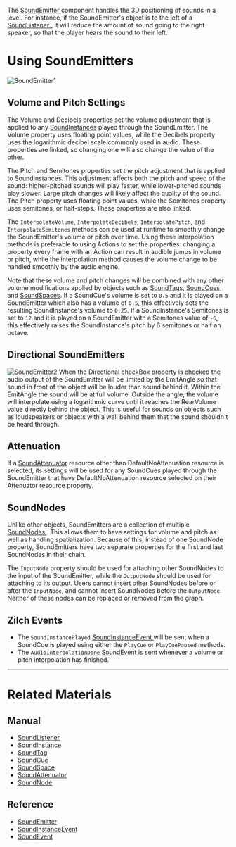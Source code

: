 The [ SoundEmitter ](https://github.com/zeroengineteam/ZeroDocs/blob/master/code_reference/class_reference/soundemitter.markdown) component handles the 3D positioning of sounds in a level. For instance, if the SoundEmitter's object is to the left of a [SoundListener ](https://github.com/zeroengineteam/ZeroDocs/blob/master/zero_editor_documentation/zeromanual/audio/soundlistener.markdown), it will reduce the amount of sound going to the right speaker, so that the player hears the sound to their left. 

 # Using SoundEmitters


![SoundEmitter1](https://media.githubusercontent.com/media/zeroengineteam/ZeroFiles/master/doc_files/47924.png)


 ## Volume and Pitch Settings

The Volume  and Decibels  properties set the volume adjustment that is applied to any [SoundInstances](https://github.com/zeroengineteam/ZeroDocs/blob/master/zero_editor_documentation/zeromanual/audio/soundinstance.markdown) played through the SoundEmitter. The Volume  property uses floating point values, while the Decibels  property uses the logarithmic decibel scale commonly used in audio. These properties are linked, so changing one will also change the value of the other. 

The Pitch  and Semitones  properties set the pitch adjustment that is applied to SoundInstances. This adjustment affects both the pitch and speed of the sound: higher-pitched sounds will play faster, while lower-pitched sounds play slower. Large pitch changes will likely affect the quality of the sound. The Pitch  property uses floating point values, while the Semitones  property uses semitones, or half-steps. These properties are also linked.

The `InterpolateVolume`, `InterpolateDecibels`, `InterpolatePitch`, and `InterpolateSemitones` methods can be used at runtime to smoothly change the SoundEmitter's volume or pitch over time. Using these interpolation methods is preferable to using Actions to set the properties: changing a property every frame with an Action can result in audible jumps in volume or pitch, while the interpolation method causes the volume change to be handled smoothly by the audio engine.

Note that these volume and pitch changes will be combined with any other volume modifications applied by objects such as [SoundTags](https://github.com/zeroengineteam/ZeroDocs/blob/master/zero_editor_documentation/zeromanual/audio/soundtag.markdown), [SoundCues](https://github.com/zeroengineteam/ZeroDocs/blob/master/zero_editor_documentation/zeromanual/audio/soundcue.markdown), and [SoundSpaces](https://github.com/zeroengineteam/ZeroDocs/blob/master/zero_editor_documentation/zeromanual/audio/soundspace.markdown). If a SoundCue's volume is set to `0.5` and it is played on a SoundEmitter which also has a volume of `0.5`, this effectively sets the resulting SoundInstance's volume to `0.25`. If a SoundInstance's Semitones is set to `12` and it is played on a SoundEmitter with a Semitones value of `-6`, this effectively raises the SoundInstance's pitch by 6 semitones or half an octave. 

 ## Directional SoundEmitters



![SoundEmitter2](https://media.githubusercontent.com/media/zeroengineteam/ZeroFiles/master/doc_files/47926.png) When the Directional checkBox property is checked the audio output of the SoundEmitter will be limited by the EmitAngle  so that sound in front of the object will be louder than sound behind it. Within the EmitAngle   the sound will be at full volume. Outside the angle, the volume will interpolate using a logarithmic curve until it reaches the RearVolume  value directly behind the object. This is useful for sounds on objects such as loudspeakers or objects with a wall behind them that the sound shouldn't be heard through.


 ## Attenuation

If a [SoundAttenuator](https://github.com/zeroengineteam/ZeroDocs/blob/master/zero_editor_documentation/zeromanual/audio/soundattenuator.markdown) resource other than DefaultNoAttenuation resource is selected, its settings will be used for any SoundCues played through the SoundEmitter that have DefaultNoAttenuation resource selected on their Attenuator resource property. 

 ## SoundNodes

Unlike other objects, SoundEmitters are a collection of multiple [SoundNodes ](https://github.com/zeroengineteam/ZeroDocs/blob/master/zero_editor_documentation/zeromanual/audio/soundnode.markdown). This allows them to have settings for volume and pitch as well as handling spatialization. Because of this, instead of one SoundNode property, SoundEmitters have two separate properties for the first and last SoundNodes in their chain. 

The `InputNode` property should be used for attaching other SoundNodes to the input of the SoundEmitter, while the `OutputNode` should be used for attaching to its output. Users cannot insert other SoundNodes before or after the `InputNode`, and cannot insert SoundNodes before the `OutputNode`. Neither of these nodes can be replaced or removed from the graph.

 ##  Zilch Events

- The `SoundInstancePlayed` [ SoundInstanceEvent  ](https://github.com/zeroengineteam/ZeroDocs/blob/master/code_reference/class_reference/soundinstanceevent.markdown) will be sent when a SoundCue is played using either the `PlayCue` or `PlayCuePaused` methods. 
- The `AudioInterpolationDone` [ SoundEvent  ](https://github.com/zeroengineteam/ZeroDocs/blob/master/code_reference/class_reference/soundevent.markdown) is sent whenever a volume or pitch interpolation has finished.

---
 # Related Materials

 ## Manual

- [SoundListener ](https://github.com/zeroengineteam/ZeroDocs/blob/master/zero_editor_documentation/zeromanual/audio/soundlistener.markdown)
- [SoundInstance ](https://github.com/zeroengineteam/ZeroDocs/blob/master/zero_editor_documentation/zeromanual/audio/soundinstance.markdown)
- [SoundTag ](https://github.com/zeroengineteam/ZeroDocs/blob/master/zero_editor_documentation/zeromanual/audio/soundtag.markdown)
- [SoundCue ](https://github.com/zeroengineteam/ZeroDocs/blob/master/zero_editor_documentation/zeromanual/audio/soundcue.markdown)
- [SoundSpace ](https://github.com/zeroengineteam/ZeroDocs/blob/master/zero_editor_documentation/zeromanual/audio/soundspace.markdown)
- [SoundAttenuator ](https://github.com/zeroengineteam/ZeroDocs/blob/master/zero_editor_documentation/zeromanual/audio/soundattenuator.markdown)
- [SoundNode ](https://github.com/zeroengineteam/ZeroDocs/blob/master/zero_editor_documentation/zeromanual/audio/soundnode.markdown)

 ## Reference

- [ SoundEmitter ](https://github.com/zeroengineteam/ZeroDocs/blob/master/code_reference/class_reference/soundemitter.markdown)
- [ SoundInstanceEvent  ](https://github.com/zeroengineteam/ZeroDocs/blob/master/code_reference/class_reference/soundinstanceevent.markdown) 
- [ SoundEvent  ](https://github.com/zeroengineteam/ZeroDocs/blob/master/code_reference/class_reference/soundevent.markdown)  

 
